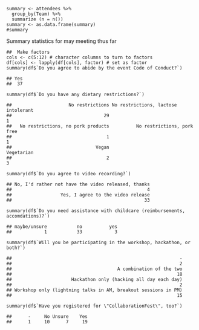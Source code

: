     summary <- attendees %>%
      group_by(Team) %>%
      summarize (n = n())
    summary <- as.data.frame(summary)
    #summary

Summary statistics for may meeting thus far

    ##  Make factors
    cols <- c(5:12) # character columns to turn to factors
    df[cols] <- lapply(df[cols], factor) # set as factor
    summary(df$`Do you agree to abide by the event Code of Conduct?`) 

    ## Yes 
    ##  37

    summary(df$`Do you have any dietary restrictions?`)

    ##                     No restrictions No restrictions, lactose intolerant 
    ##                                  29                                   1 
    ##   No restrictions, no pork products          No restrictions, pork free 
    ##                                   1                                   1 
    ##                               Vegan                          Vegetarian 
    ##                                   2                                   3

    summary(df$`Do you agree to video recording?`)

    ## No, I'd rather not have the video released, thanks 
    ##                                                  4 
    ##                  Yes, I agree to the video release 
    ##                                                 33

    summary(df$`Do you need assistance with childcare (reimbursements, accomdations)?`)

    ## maybe/unsure           no          yes 
    ##            1           33            3

    summary(df$`Will you be participating in the workshop, hackathon, or both?`)

    ##                                                              - 
    ##                                                              2 
    ##                                       A combination of the two 
    ##                                                             18 
    ##                      Hackathon only (hacking all day each day) 
    ##                                                              2 
    ## Workshop only (lightning talks in AM, breakout sessions in PM) 
    ##                                                             15

    summary(df$`Have you registered for \"CollaborationFest\", too?`)

    ##      -     No Unsure    Yes 
    ##      1     10      7     19
